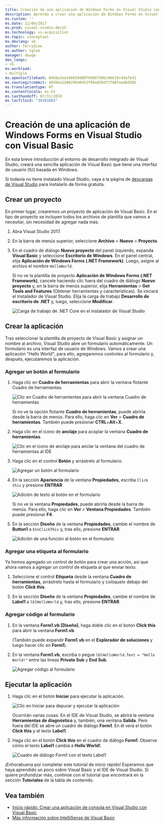 ```yaml
---
title: Creación de una aplicación de Windows Forms en Visual Studio con Visual Basic
description: Aprenda a crear una aplicación de Windows Forms en Visual Studio con Visual Basic, paso a paso.
ms.custom: ''
ms.date: 12/04/2017
ms.prod: visual-studio-dev15
ms.technology: vs-acquisition
ms.topic: conceptual
ms.devlang: vb
author: TerryGLee
ms.author: tglee
manager: douge
dev_langs:
- vb
ms.workload:
- multiple
ms.openlocfilehash: 0468a3ee546659d8079d98f49b196819c44afbd1
ms.sourcegitcommit: 495bba1d8029646653f99ad20df2f80faad8d58b
ms.translationtype: HT
ms.contentlocale: es-ES
ms.lasthandoff: 07/31/2018
ms.locfileid: "39381665"
---
```

# <a name="create-a-windows-forms-app-in-visual-studio-with-visual-basic"></a>Creación de una aplicación de Windows Forms en Visual Studio con Visual Basic

En esta breve introducción al entorno de desarrollo integrado de Visual Studio, creará una sencilla aplicación de Visual Basic que tiene una interfaz de usuario (IU) basada en Windows.

Si todavía no tiene instalado Visual Studio, vaya a la página de [descargas de Visual Studio](https://visualstudio.microsoft.com/downloads/?utm_medium=microsoft&utm_source=docs.microsoft.com&utm_campaign=button+cta&utm_content=download+vs2017) para instalarlo de forma gratuita.

## <a name="create-a-project"></a>Crear un proyecto

En primer lugar, crearemos un proyecto de aplicación de Visual Basic. En el tipo de proyecto se incluyen todos los archivos de plantilla que vamos a necesitar, sin necesidad de agregar nada más.

1. Abra Visual Studio 2017.

2. En la barra de menús superior, seleccione **Archivo** > **Nuevo** > **Proyecto**.

3. En el cuadro de diálogo **Nuevo proyecto** del panel izquierdo, expanda **Visual Basic** y seleccione **Escritorio de Windows**. En el panel central, elija **Aplicación de Windows Forms (.NET Framework)**. Luego, asigne al archivo el nombre `HelloWorld`.

     Si no ve la plantilla de proyecto **Aplicación de Windows Forms (.NET Framework)**, cancele haciendo clic fuera del cuadro de diálogo **Nuevo proyecto** y, en la barra de menús superior, elija **Herramientas** > **Get Tools and Features** (Obtener herramientas y características). Se iniciará el Instalador de Visual Studio. Elija la carga de trabajo **Desarrollo de escritorio de .NET** y, luego, seleccione **Modificar**.

     ![Carga de trabajo de .NET Core en el instalador de Visual Studio](../ide/media/install-dot-net-desktop-env.png)

## <a name="create-the-application"></a>Crear la aplicación

Tras seleccionar la plantilla de proyecto de Visual Basic y asignar un nombre al archivo, Visual Studio abre un formulario automáticamente. Un formulario es una interfaz de usuario de Windows. Vamos a crear una aplicación "Hello World"; para ello, agregaremos controles al formulario y, después, ejecutaremos la aplicación.

### <a name="add-a-button-to-the-form"></a>Agregar un botón al formulario

1. Haga clic en **Cuadro de herramientas** para abrir la ventana flotante Cuadro de herramientas.

     ![Clic en Cuadro de herramientas para abrir la ventana Cuadro de herramientas](../ide/media/vb-toolbox-toolwindow.png)

     Si no ve la opción flotante **Cuadro de herramientas**, puede abrirla desde la barra de menús. Para ello, haga clic en **Ver** > **Cuadro de herramientas**. También puede presionar **CTRL**+**Alt**+**X**.

2. Haga clic en el icono de **anclaje** para acoplar la ventana **Cuadro de herramientas**.

     ![Clic en el icono de anclaje para anclar la ventana del cuadro de herramientas al IDE](../ide/media/vb-pin-the-toolbox-window.png)
3. Haga clic en el control **Botón** y arrástrelo al formulario.

     ![Agregar un botón al formulario](../ide/media/vb-add-a-button-to-form1.png)

4. En la sección **Apariencia** de la ventana **Propiedades**, escriba `Click this` y presione **ENTRAR**.

     ![Adición de texto al botón en el formulario](../ide/media/vb-button-control-text.png)

     Si no ve la ventana **Propiedades**, puede abrirla desde la barra de menús. Para ello, haga clic en **Ver** > **Ventana Propiedades**. También puede presionar **F4**.

5. En la sección **Diseño** de la ventana **Propiedades**, cambie el nombre de **Button1** a `btnClickThis` y, tras ello, presione **ENTRAR**.

     ![Adición de una función al botón en el formulario](../ide/media/vb-button-control-function.png)

### <a name="add-a-label-to-the-form"></a>Agregar una etiqueta al formulario

Ya hemos agregado un control de botón para crear una acción, así que ahora vamos a agregar un control de etiqueta al que enviar texto.

1. Seleccione el control **Etiqueta** desde la ventana **Cuadro de herramientas**, arrástrelo hasta el formulario y colóquelo debajo del botón **Click this**.

2. En la sección **Diseño** de la ventana **Propiedades**, cambie el nombre de **Label1** a `lblHelloWorld` y, tras ello, presione **ENTRAR**.

### <a name="add-code-to-the-form"></a>Agregar código al formulario

1. En la ventana **Form1.vb &#91;Diseño&#93;**, haga doble clic en el botón **Click this** para abrir la ventana **Form1.vb**.

      (También puede expandir **Form1.vb** en el **Explorador de soluciones** y luego hacer clic en **Form1**).

2. En la ventana **Form1.vb**, escriba o pegue `lblHelloWorld.Text = "Hello World!"` entre las líneas **Private Sub** y **End Sub**.

     ![Agregar código al formulario](../ide/media/vb-add-code-to-the-form.png)

## <a name="run-the-application"></a>Ejecutar la aplicación

1. Haga clic en el botón **Iniciar** para ejecutar la aplicación.

     ![Clic en Iniciar para depurar y ejecutar la aplicación](../ide/media/vb-click-start-hello-world.png)

   Ocurrirán varias cosas. En el IDE de Visual Studio, se abrirá la ventana **Herramientas de diagnóstico** y, también, una ventana **Salida**. Pero fuera del IDE se abre un cuadro de diálogo **Form1**. En él verá el botón **Click this** y el texto **Label1**.

2. Haga clic en el botón **Click this** en el cuadro de diálogo **Form1**. Observe cómo el texto **Label1** cambia a **Hello World!**.

    ![Cuadro de diálogo Form1 con el texto Label1 ](../ide/media/vb-form1-dialog-hello-world.png)

¡Enhorabuena por completar este tutorial de inicio rápido! Esperamos que haya aprendido un poco sobre Visual Basic y el IDE de Visual Studio. Si quiere profundizar más, continúe con el tutorial que encontrará en la sección **Tutoriales** de la tabla de contenido.

## <a name="see-also"></a>Vea también

* [Inicio rápido: Crear una aplicación de consola en Visual Studio con Visual Basic](quickstart-visual-basic-console.md)
* [Más información sobre IntelliSense de Visual Basic](visual-basic-specific-intellisense.md)
